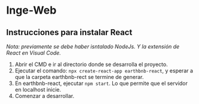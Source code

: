 # Inge-Web

## Instrucciones para instalar React
*Nota: previamente se debe haber isntalado NodeJs. Y la extensión de React en Visual Code.*
1. Abrir el CMD e ir al directorio donde se desarrolla el proyecto.
2. Ejecutar el comando: `npx create-react-app earthbnb-react`, y esperar a que la carpeta earthbnb-rect se termine de generar.
3. En earthbnb-react, ejecutar `npm start`. Lo que permite que el servidor en localhost inicie.
4. Comenzar a desarrollar.
